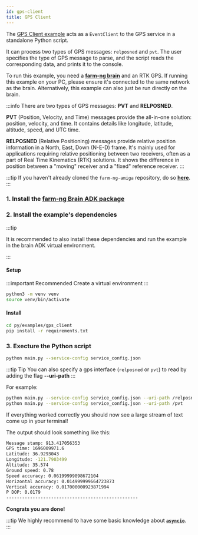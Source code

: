 ```yaml
---
id: gps-client
title: GPS Client
---
```


The [GPS Client example](https://github.com/farm-ng/farm-ng-amiga/blob/main/py/examples/gps_client/main.py)
acts as a `EventClient` to the GPS service in a standalone Python script.

It can process two types of GPS messages: `relposned` and `pvt`.
The user specifies the type of GPS message to parse, and the script reads the corresponding data,
and prints it to the console.

To run this example, you need a [**farm-ng brain**](/docs/brain/) and an RTK GPS.
If running this example on your PC, please ensure it's connected to the same
network as the brain.
Alternatively, this example can also just be run directly on the brain.

:::info
There are two types of GPS messages: **PVT** and **RELPOSNED**.

**PVT** (Position, Velocity, and Time) messages provide the all-in-one solution: position, velocity,
and time.
It contains details like longitude, latitude, altitude, speed, and UTC time.

**RELPOSNED** (Relative Positioning) messages provide relative position
information in a North, East, Down (N-E-D) frame. It's mainly used for applications requiring relative
positioning between two receivers, often as a part of Real Time Kinematics (RTK) solutions.
It shows the difference in position between a "moving" receiver and a "fixed" reference receiver.
:::

:::tip
If you haven't already cloned the `farm-ng-amiga` repository, do
so [**here**](/docs/brain/brain-install.md#clone-the-repository).
:::

### 1. Install the [farm-ng Brain ADK package](/docs/brain/brain-install)

### 2. Install the example's dependencies

:::tip

It is recommended to also install these dependencies and run the
example in the brain ADK virtual environment.

:::

#### Setup

:::important Recommended
Create a virtual environment
:::

```bash
python3 -m venv venv
source venv/bin/activate
```

#### Install

```bash
cd py/examples/gps_client
pip install -r requirements.txt
```

### 3. Execture the Python script

```bash
python main.py --service-config service_config.json
```

:::tip Tip
You can also specify a gps interface (`relposned` or `pvt`) to read by adding the flag **--uri-path**
:::

For example:

```bash
python main.py --service-config service_config.json --uri-path /relposned
python main.py --service-config service_config.json --uri-path /pvt
```

If everything worked correctly you should now see a large stream
of text come up in your terminal!

The output should look something like this:

```bash
Message stamp: 913.417056353
GPS time: 1696009971.6
Latitude: 36.9293043
Longitude: -121.7903499
Altitude: 35.574
Ground speed: 0.78
Speed accuracy: 0.06199999898672104
Horizontal accuracy: 0.014999999664723873
Vertical accuracy: 0.017000000923871994
P DOP: 0.0179
--------------------------------------------------
```

**Congrats you are done!**

:::tip
We highly recommend to have some basic knowledge about
[**`asyncio`**](https://docs.python.org/3/library/asyncio.html).
:::

<!-- INCLUDE_CODE: farm-ng-amiga/py/examples/gps_client/main.py -->

